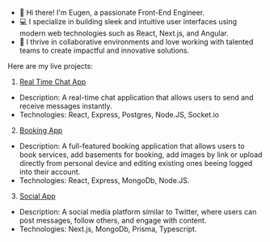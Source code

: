 - 👋 Hi there! I'm Eugen, a passionate Front-End Engineer.
- 💻 I specialize in building sleek and intuitive user interfaces using modern web technologies such as React, Next.js, and Angular.
- 🚀 I thrive in collaborative environments and love working with talented teams to create impactful and innovative solutions.

Here are my live projects: 

1. [Real Time Chat App](https://eugen-chat-app.onrender.com/)

 - Description: A real-time chat application that allows users to send and receive messages instantly.
 - Technologies: React, Express, Postgres, Node.JS, Socket.io

2. [Booking App](https://eugen-booking-app.vercel.app/)

 - Description: A full-featured booking application that allows users to book services, add basements for booking, add images by link or upload directly from personal device and editing existing ones beeing logged into their account.
 - Technologies: React, Express, MongoDb, Node.JS.
   
3. [Social App](https://mwitter-alpha.vercel.app/)

 - Description: A social media platform similar to Twitter, where users can post messages, follow others, and engage with content.
 - Technologies: Next.js, MongoDb, Prisma, Typescript.

